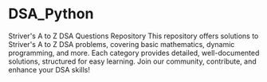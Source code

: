 # DSA_Python
Striver's A to Z DSA Questions Repository This repository offers solutions to Striver's A to Z DSA problems, covering basic mathematics, dynamic programming, and more. Each category provides detailed, well-documented solutions, structured for easy learning. Join our community, contribute, and enhance your DSA skills!
